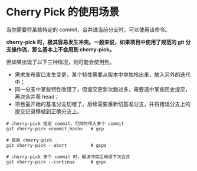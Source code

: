 # Cherry Pick 的使用场景

当你需要将某些特定的 commit，合并进当前分支时，可以使用该命令。

**cherry-pick 时，极其容易发生冲突。一般来说，如果项目中使用了规范的 git 分支操作流，那么基本上不会用到 cherry-pick。**

但如果出现了以下三种情况，则可能会使用到。

* 需求发布窗口发生变更，某个特性需要从版本中单独拎出来，放入另外的迭代中；
* 同一分支中某些特性改错了，但提交更新次数过多，需要选中某些历史提交，再次合并至 head；
* 项目最开始的基准分支切错了，后续需要重新切基准分支，并将错误分支上的提交记录移植到正确分支上。

```shell
# cherry-pick 指定 commit，可同时传入多个 commit
git cherry-pick <commit_hash>   # gcp
​
# 放弃 cherry-pick
git cherry-pick --abort         # gcpa
​
# cherry-pick 多个 commit 时，解决冲突后继续下次合并
git cherry-pick --continue      # gcpc
```
